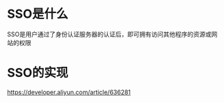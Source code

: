 # SSO是什么

SSO是用户通过了身份认证服务器的认证后，即可拥有访问其他程序的资源或网站的权限



# SSO的实现

https://developer.aliyun.com/article/636281